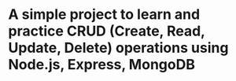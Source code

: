 # A simple project to learn and practice CRUD (Create, Read, Update, Delete) operations using Node.js, Express, MongoDB
